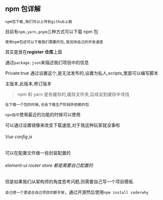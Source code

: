 ## npm 包详解

`npm包下载,我们可以上传到github上面`

目前有`npm,yarn,pnpm`三种方式可以下载 npm 包

`使用npm包还可以下载我们需要的包,我加快自己的开发速度`

其实是放在**register 仓库**上面

通过`package.json`来描述我们项目中的信息

Private:true 通过设置这个,是无法发布的,设置为私人,scripts,里面可以编写脚本

主版本,此版本,修订版本

> npm 和 yarn 是有缓存的,缓存文件夹,后续会到缓存中寻找

`在下载一个包的时候,也会下载生产阶段所依赖的包`

`npx指令`使用最近的功能的时候可以使用

可以通过设置镜像来改变下载速度,对于我这种玩家就没事啦

###### Vue config js

可以在配置文件做一些封装配置的

###### element-ui router store 都是需要自己配置的

但是如果我们从架构师的角度思考问题,则需要自己写一个项目模板.

`自己搭一个更适合自己项目的脚手架`，通过开源然后使用`npm install coderwhy`
